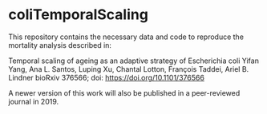 # coliTemporalScaling

This repository contains the necessary data and code to reproduce the mortality analysis described in:

Temporal scaling of ageing as an adaptive strategy of Escherichia coli
Yifan Yang, Ana L. Santos, Luping Xu, Chantal Lotton, François Taddei, Ariel B. Lindner
bioRxiv 376566; doi: https://doi.org/10.1101/376566

A newer version of this work will also be published in a peer-reviewed journal in 2019.
